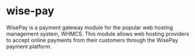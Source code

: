 # wise-pay
WisePay is a payment gateway module for the popular web hosting management system, WHMCS. This module allows web hosting providers to accept online payments from their customers through the WisePay payment platform.
